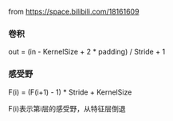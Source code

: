 from https://space.bilibili.com/18161609

### 卷积

out = (in - KernelSize + 2 * padding) / Stride + 1

### 感受野

F(i) = (F(i+1) - 1) * Stride + KernelSize

F(i)表示第i层的感受野，从特征层倒退

